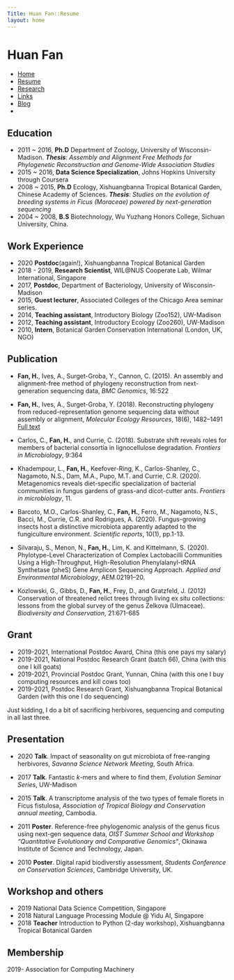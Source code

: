 ```yaml
---
Title: Huan Fan::Resume
layout: home
---
```




  <h1 class="sitename">Huan Fan</h1>
  <ul class="nav pills">
  <li><a href="/"><i class="fa fa-home fa-fw"></i> Home</a></li>
  <li class="active"><a href="resume.html" title="Curriculumn Vitae"><i class="fa fa-book fa-fw"></i> Resume</a></li>
  <li><a href="research.html" title="Research"><i class="fa fa-flask fa-fw"></i> Research</a></li>
  <li><a href="links.html" title="Useful links"><i class="fa fa-suitcase fa-fw"></i> Links</a></li>
  <li><a href="/en/"><i class="fa fa-sitemap fa-fw"></i> Blog</a></li>
  <li><a href="README.html"><i class="fa fa-info-circle fa-fw"></i> </a></li>
</ul>

## Education
+  2011 ~ 2016, **Ph.D** Department of Zoology, University of Wisconsin-Madison.
_**Thesis**: Assembly and Alignment Free Methods for Phylogenetic Reconstruction and Genome-Wide Association Studies_
+ 2015 ~ 2016, **Data Science Specialization**, Johns Hopkins University through Coursera  
+  2008 ~ 2015, **Ph.D** Ecology, Xishuangbanna Tropical Botanical Garden, Chinese Academy of Sciences.
_**Thesis**: Studies on the evolution of breeding systems in Ficus (Moraceae) powered by next-generation sequencing_
+  2004 ~ 2008, **B.S** Biotechnology, Wu Yuzhang Honors College, Sichuan University, China.

## Work Experience
+ 2020 **Postdoc**(again!), Xishuangbanna Tropical Botanical Garden 
+ 2018 - 2019, **Research Scientist**, WIL@NUS Cooperate Lab, Wilmar International, Singapore
+  2017, **Postdoc**, Department of Bacteriology, University of Wisconsin-Madison
+  2015, **Guest lecturer**, Associated Colleges of the Chicago Area seminar series.
+  2014, **Teaching assistant**, Introductory Biology (Zoo152), UW-Madison
+  2012, **Teaching assistant**, Introductory Ecology (Zoo260), UW-Madison+  2010, **Intern**, Botanical Garden Conservation International (London, UK, NGO)

## Publication
+	**Fan, H.**, Ives, A., Surget-Groba, Y., Cannon, C. (2015). An assembly and alignment-free method of phylogeny reconstruction from next-generation sequencing data, _BMC Genomics_, 16:522
+	**Fan, H.**, Ives, A., Surget-Groba, Y. (2018). Reconstructing phylogeny from reduced-representation genome sequencing data without assembly or alignment, _Molecular Ecology Resources_, 18(6), 1482–1491 [Full text](https://rdcu.be/6cok)

+ Carlos, C., **Fan, H.**, and Currie, C. (2018). Substrate shift reveals roles for members of bacterial consortia in lignocellulose degradation. _Frontiers in Microbiology_, 9:364

+ Khadempour, L., **Fan, H.**, Keefover-Ring, K., Carlos-Shanley, C., Nagamoto, N.S., Dam, M.A., Pupo, M.T. and Currie, C.R. (2020). Metagenomics reveals diet-specific specialization of bacterial communities in fungus gardens of grass-and dicot-cutter ants. _Frontiers in microbiology_, 11.

+ Barcoto, M.O., Carlos-Shanley, C., **Fan, H.**, Ferro, M., Nagamoto, N.S., Bacci, M., Currie, C.R. and Rodrigues, A. (2020). Fungus-growing insects host a distinctive microbiota apparently adapted to the fungiculture environment. _Scientific reports_, 10(1), pp.1-13.
+ Silvaraju, S., Menon, N., **Fan, H.**, Lim, K. and Kittelmann, S. (2020). Phylotype-Level Characterization of Complex Lactobacilli Communities Using a High-Throughput, High-Resolution Phenylalanyl-tRNA Synthetase (pheS) Gene Amplicon Sequencing Approach. _Applied and Environmental Microbiology_, AEM.02191–20.

+ Kozlowski, G., Gibbs, D., **Fan, H.**, Frey, D., and Gratzfeld, J. (2012) Conservation of threatened relict trees through living ex situ collections: lessons from the global survey of the genus Zelkova (Ulmaceae). _Biodiversity and Conservation_, 21:671-685


## Grant
+ 2019-2021, International Postdoc Award, China (this one pays my salary)
+ 2019-2021, National Postdoc Research Grant (batch 66), China (with this one I kill goats)
+ 2019-2021, Provincial Postdoc Grant, Yunnan, China (with this one I buy computing resources and kill cows too)
+ 2019-2021, Postdoc Research Grant, Xishuangbanna Tropical Botanical Garden (with this one I do sequencing)

Just kidding, I do a bit of sacrificing herbivores, sequencing and computing in all last three. 

## Presentation
+  2020 **Talk**. Impact of seasonality on gut microbiota of free-ranging herbivores, _Savanna Science Network Meeting_, South Africa.

+  2017 **Talk**. Fantastic _k_-mers and where to find them, _Evolution Seminar Series_, UW-Madison
+	2015   **Talk**. A transcriptome analysis of the two types of female florets in Ficus fistulosa, _Association of Tropical Biology and Conservation annual meeting_, Cambodia.
+	2011   **Poster**. Reference-free phylogenomic analysis of the genus ficus using next-gen sequence data, _OIST Summer School and Workshop “Quantitative Evolutionary and Comparative Genomics"_, Okinawa Institute of Science and Technology, Japan.
+	2010   **Poster**. Digital rapid biodiverstiy assessment, _Students Conference on Conservation Sciences_, Cambridge University, UK.## Workshop and others
+ 2019 National Data Science Competition, Singapore
+ 2018 Natural Language Processing Module @ Yidu AI, Singapore
+ 2018 **Teacher** Introduction to Python (2-day workshop), Xishuangbanna Tropical Botanical Garden

## Membership
2019- Association for Computing Machinery
